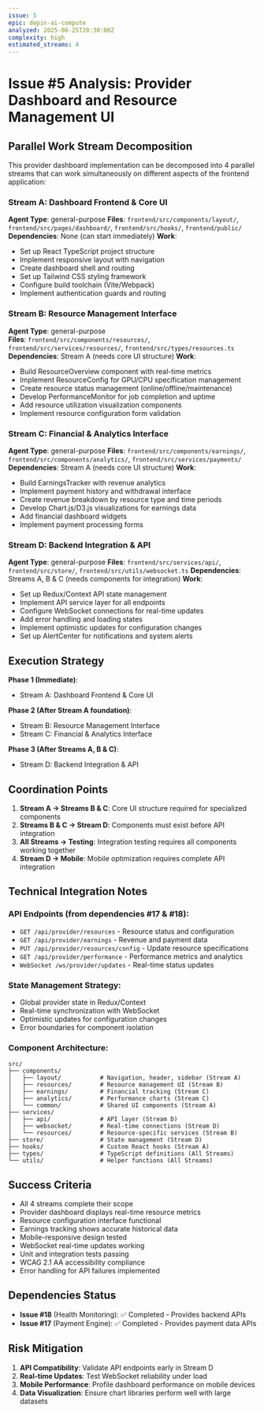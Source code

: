 ```yaml
---
issue: 5
epic: depin-ai-compute
analyzed: 2025-08-25T20:30:00Z
complexity: high
estimated_streams: 4
---
```


# Issue #5 Analysis: Provider Dashboard and Resource Management UI

## Parallel Work Stream Decomposition

This provider dashboard implementation can be decomposed into 4 parallel streams that can work simultaneously on different aspects of the frontend application:

### Stream A: Dashboard Frontend & Core UI
**Agent Type**: general-purpose
**Files**: `frontend/src/components/layout/`, `frontend/src/pages/dashboard/`, `frontend/src/hooks/`, `frontend/public/`
**Dependencies**: None (can start immediately)
**Work**:
- Set up React TypeScript project structure
- Implement responsive layout with navigation
- Create dashboard shell and routing
- Set up Tailwind CSS styling framework
- Configure build toolchain (Vite/Webpack)
- Implement authentication guards and routing

### Stream B: Resource Management Interface
**Agent Type**: general-purpose  
**Files**: `frontend/src/components/resources/`, `frontend/src/services/resources/`, `frontend/src/types/resources.ts`
**Dependencies**: Stream A (needs core UI structure)
**Work**:
- Build ResourceOverview component with real-time metrics
- Implement ResourceConfig for GPU/CPU specification management
- Create resource status management (online/offline/maintenance)
- Develop PerformanceMonitor for job completion and uptime
- Add resource utilization visualization components
- Implement resource configuration form validation

### Stream C: Financial & Analytics Interface
**Agent Type**: general-purpose
**Files**: `frontend/src/components/earnings/`, `frontend/src/components/analytics/`, `frontend/src/services/payments/`
**Dependencies**: Stream A (needs core UI structure)
**Work**:
- Build EarningsTracker with revenue analytics
- Implement payment history and withdrawal interface
- Create revenue breakdown by resource type and time periods
- Develop Chart.js/D3.js visualizations for earnings data
- Add financial dashboard widgets
- Implement payment processing forms

### Stream D: Backend Integration & API
**Agent Type**: general-purpose
**Files**: `frontend/src/services/api/`, `frontend/src/store/`, `frontend/src/utils/websocket.ts`
**Dependencies**: Streams A, B & C (needs components for integration)
**Work**:
- Set up Redux/Context API state management
- Implement API service layer for all endpoints
- Configure WebSocket connections for real-time updates
- Add error handling and loading states
- Implement optimistic updates for configuration changes
- Set up AlertCenter for notifications and system alerts

## Execution Strategy

**Phase 1 (Immediate)**:
- Stream A: Dashboard Frontend & Core UI

**Phase 2 (After Stream A foundation)**:
- Stream B: Resource Management Interface
- Stream C: Financial & Analytics Interface

**Phase 3 (After Streams A, B & C)**:
- Stream D: Backend Integration & API

## Coordination Points

1. **Stream A → Streams B & C**: Core UI structure required for specialized components
2. **Streams B & C → Stream D**: Components must exist before API integration
3. **All Streams → Testing**: Integration testing requires all components working together
4. **Stream D → Mobile**: Mobile optimization requires complete API integration

## Technical Integration Notes

### API Endpoints (from dependencies #17 & #18):
- `GET /api/provider/resources` - Resource status and configuration
- `GET /api/provider/earnings` - Revenue and payment data  
- `PUT /api/provider/resources/config` - Update resource specifications
- `GET /api/provider/performance` - Performance metrics and analytics
- `WebSocket /ws/provider/updates` - Real-time status updates

### State Management Strategy:
- Global provider state in Redux/Context
- Real-time synchronization with WebSocket
- Optimistic updates for configuration changes
- Error boundaries for component isolation

### Component Architecture:
```
src/
├── components/
│   ├── layout/           # Navigation, header, sidebar (Stream A)
│   ├── resources/        # Resource management UI (Stream B)
│   ├── earnings/         # Financial tracking (Stream C)
│   ├── analytics/        # Performance charts (Stream C)
│   └── common/           # Shared UI components (Stream A)
├── services/
│   ├── api/              # API layer (Stream D)
│   ├── websocket/        # Real-time connections (Stream D)
│   └── resources/        # Resource-specific services (Stream B)
├── store/                # State management (Stream D)
├── hooks/                # Custom React hooks (Stream A)
├── types/                # TypeScript definitions (All Streams)
└── utils/                # Helper functions (All Streams)
```

## Success Criteria

- All 4 streams complete their scope
- Provider dashboard displays real-time resource metrics
- Resource configuration interface functional
- Earnings tracking shows accurate historical data
- Mobile-responsive design tested
- WebSocket real-time updates working
- Unit and integration tests passing
- WCAG 2.1 AA accessibility compliance
- Error handling for API failures implemented

## Dependencies Status
- **Issue #18** (Health Monitoring): ✅ Completed - Provides backend APIs
- **Issue #17** (Payment Engine): ✅ Completed - Provides payment data APIs

## Risk Mitigation

1. **API Compatibility**: Validate API endpoints early in Stream D
2. **Real-time Updates**: Test WebSocket reliability under load
3. **Mobile Performance**: Profile dashboard performance on mobile devices
4. **Data Visualization**: Ensure chart libraries perform well with large datasets
